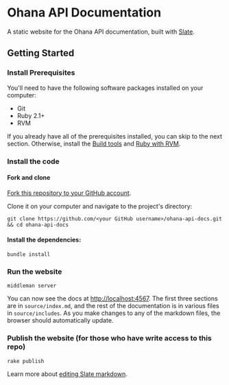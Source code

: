 Ohana API Documentation
=======================

A static website for the Ohana API documentation, built with [Slate](https://github.com/tripit/slate).


Getting Started
---------------

### Install Prerequisites

You'll need to have the following software packages installed on your computer:

- Git
- Ruby 2.1+
- RVM

If you already have all of the prerequisites installed, you can skip to the
next section. Otherwise, install the [Build tools][build-tools] and
[Ruby with RVM][ruby].

[build-tools]: https://github.com/codeforamerica/howto/blob/master/Build-Tools.md
[ruby]: https://github.com/codeforamerica/howto/blob/master/Ruby.md

### Install the code

#### Fork and clone

[Fork this repository to your GitHub account][fork].

Clone it on your computer and navigate to the project's directory:

    git clone https://github.com/<your GitHub username>/ohana-api-docs.git && cd ohana-api-docs

[fork]: http://help.github.com/fork-a-repo/

#### Install the dependencies:

    bundle install

### Run the website

    middleman server

You can now see the docs at <http://localhost:4567>. The first three sections
are in `source/index.md`, and the rest of the documentation is in various
files in `source/includes`. As you make changes to any of the markdown files,
the browser should automatically update.

### Publish the website (for those who have write access to this repo)

    rake publish

Learn more about [editing Slate markdown](https://github.com/tripit/slate/wiki/Markdown-Syntax).
